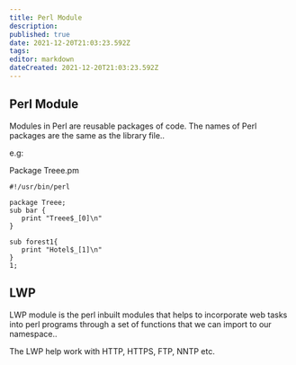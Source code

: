 ```yaml
---
title: Perl Module
description: 
published: true
date: 2021-12-20T21:03:23.592Z
tags: 
editor: markdown
dateCreated: 2021-12-20T21:03:23.592Z
---
```


## Perl Module


Modules in Perl are reusable packages  of code. The names of Perl packages are the same as the library file..


e.g:

Package    Treee.pm

```
#!/usr/bin/perl

package Treee;
sub bar { 
   print "Treee$_[0]\n" 
}

sub forest1{ 
   print "Hotel$_[1]\n" 
}
1;
```

## LWP

LWP module is the perl inbuilt modules that helps to incorporate web tasks into perl programs through a set of functions that we can import to our namespace..

The  LWP help work  with HTTP, HTTPS, FTP, NNTP etc.